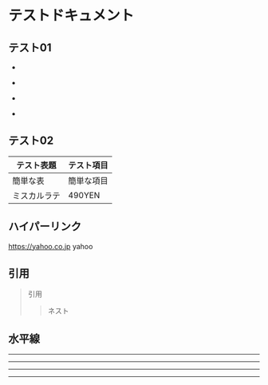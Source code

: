 # テストドキュメント
## テスト01
*
-
*
-
## テスト02
|テスト表題|テスト項目
|--|--
|簡単な表|簡単な項目
|ミスカルラテ|490YEN
## ハイパーリンク

https://yahoo.co.jp
yahoo

## 引用
> 引用
>> ネスト

## 水平線
***
* * *
---
- - -
